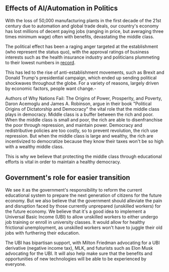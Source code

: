 ## Effects of AI/Automation in Politics
With the loss of 50,000 manufacturing plants in the first decade of the 21st century due to automation and global trade deals, our country's economy has lost millions of decent paying jobs (ranging in price, but averaging three times minimum wage) often with benefits, devastating the middle class.

The political effect has been a raging anger targeted at the establishment (who represent the status quo), with the approval ratings of business interests such as the health insurance industry and politicians plummeting to their lowest numbers in [record](http://www.opposingviews.com/i/politics/americans-have-little-trust-government-big-business).

This has led to the rise of anti-establishment movements, such as Brexit and Donald Trump's presidential campaign, which ended up sending political shockwaves throughout the globe. For a variety of reasons, largely driven by economic factors, people want change.-

Authors of Why Nations Fail: The Origins of Power, Prosperity, and Poverty, Daron Acemoglu and James A. Robinson, argue in their book "Political Origins of Dictatorship and Democracy" the vital role that the middle class plays in democracy. Middle class is a buffer between the rich and poor. When the middle class is small and poor, the rich are able to disenfranchise the poor through repression, and maintain power. Democracy and redistributive policies are too costly, so to prevent revolution, the rich use repression. But when the middle class is large and wealthy, the rich are incentivized to democratize because they know their taxes won't be so high with a wealthy middle class.

This is why we believe that protecting the middle class through educational efforts is vital in order to maintain a healthy democracy.

## Government's role for easier transition
We see it as the government's responsibility to reform the current educational system to prepare the next generation of citizens for the future economy. But we also believe that the government should alleviate the pain and disruption faced by those currently unprepared (unskilled workers) for the future economy. We believe that it's a good idea to implement a Universal Basic Income (UBI) to allow unskilled workers to either undergo job training or enroll in university classes. It would allow for healthy frictional unemployment, as unskilled workers won't have to juggle their old jobs with furthering their education.

The UBI has bipartisan support, with Milton Friedman advocating for a UBI derivative (negative income tax), MLK, and futurists such as Elon Musk advocating for the UBI. It will also help make sure that the benefits and opportunities of new technologies will be able to be experienced by everyone.  
